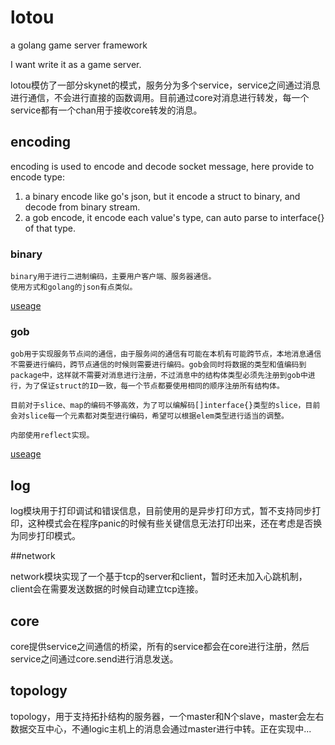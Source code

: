 # lotou

a golang game server framework

I want write it as a game server.

lotou模仿了一部分skynet的模式，服务分为多个service，service之间通过消息进行通信，不会进行直接的函数调用。目前通过core对消息进行转发，每一个service都有一个chan用于接收core转发的消息。

## encoding

encoding is used to encode and decode socket message, here provide to encode type:  
1. a binary encode like go's json, but it encode a struct to binary, and decode from binary stream.  
2. a gob encode, it encode each value's type, can auto parse to interface{} of that type.  

### binary
	binary用于进行二进制编码，主要用户客户端、服务器通信。
	使用方式和golang的json有点类似。
 [useage](https://github.com/sydnash/lotou/blob/master/encoding/binary/binary_test.go)

### gob
	gob用于实现服务节点间的通信，由于服务间的通信有可能在本机有可能跨节点，本地消息通信不需要进行编码，跨节点通信的时候则需要进行编码。gob会同时将数据的类型和值编码到package中，这样就不需要对消息进行注册，不过消息中的结构体类型必须先注册到gob中进行，为了保证struct的ID一致，每一个节点都要使用相同的顺序注册所有结构体。

	目前对于slice、map的编码不够高效，为了可以编解码[]interface{}类型的slice，目前会对slice每一个元素都对类型进行编码，希望可以根据elem类型进行适当的调整。

	内部使用reflect实现。
 [useage](https://github.com/sydnash/lotou/blob/master/encoding/gob/type_test.go)
	
## log

log模块用于打印调试和错误信息，目前使用的是异步打印方式，暂不支持同步打印，这种模式会在程序panic的时候有些关键信息无法打印出来，还在考虑是否换为同步打印模式。

##network

network模块实现了一个基于tcp的server和client，暂时还未加入心跳机制，client会在需要发送数据的时候自动建立tcp连接。

## core

core提供service之间通信的桥梁，所有的service都会在core进行注册，然后service之间通过core.send进行消息发送。

## topology

topology，用于支持拓扑结构的服务器，一个master和N个slave，master会左右数据交互中心，不通logic主机上的消息会通过master进行中转。正在实现中...